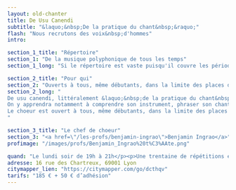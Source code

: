 ```yaml
---
layout: old-chanter
title: De Usu Canendi
subtitle: "&laquo;&nbsp;De la pratique du chant&nbsp;&raquo;"
flash: "Nous recrutons des voix&nbsp;d'hommes"
intro: 

section_1_title: "Répertoire"
section_1: "De la musique polyphonique de tous les temps"
section_1_long: "Si le répertoire est vaste puisqu'il couvre les périodes allant de la Renaissance à l'époque contemporaine, il est toujours original et aide à la compréhension esthétique des différents courants musicaux."

section_2_title: "Pour qui"
section_2: "Ouverts à tous, même débutants, dans la limite des places disponibles"
section_2_long: "
De usu canendi, littéralement &laquo;&nbsp;de la pratique du chant&nbsp;&raquo; propose à chaque choriste un travail sur la vocalité et sur l'acquisition d'une plus grande autonomie face à la partition.
On y apprendra notamment à comprendre son instrument, phraser son chant, maîtriser et développer sa respiration, placer correctement sa voix, travailler sa vocalité, écouter les différents pupitres et aborder les esthétiques propres à chaque pièce.
Le choeur est ouvert à tous, même débutants, dans la limite des places disponibles.
"

section_3_title: "Le chef de choeur"
section_3: "<a href=\"/les-profs/benjamin-ingrao\">Benjamin Ingrao</a>"
profimage: "/images/profs/Benjamin_Ingrao%20t%C3%AAte.png"

quand: "Le lundi soir de 19h à 21h</p><p>Une trentaine de répétitions en vue des concerts au mois de juin"
adresse: 16 rue des Chartreux, 69001 Lyon
citymapper_lien: "https://citymapper.com/go/dcthqv"
tarifs: "185 € + 50 € d’adhésion"
---
```

